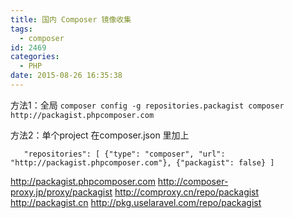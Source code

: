 ```yaml
---
title: 国内 Composer 镜像收集
tags:
  - composer
id: 2469
categories:
  - PHP
date: 2015-08-26 16:35:38
---
```


方法1：全局
`composer config -g repositories.packagist composer http://packagist.phpcomposer.com
`

方法2：单个project
在composer.json 里加上 

`    "repositories": [
        {"type": "composer", "url": "http://packagist.phpcomposer.com"},
        {"packagist": false}
    ]
`

http://packagist.phpcomposer.com
http://composer-proxy.jp/proxy/packagist
http://comproxy.cn/repo/packagist
http://packagist.cn
http://pkg.uselaravel.com/repo/packagist